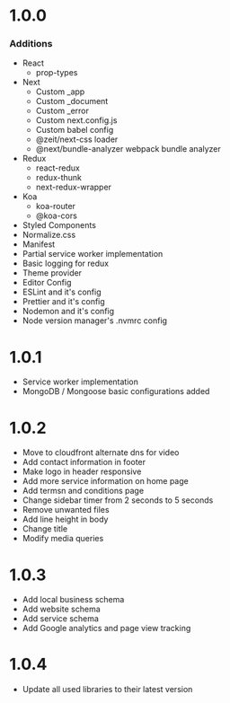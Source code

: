 # 1.0.0

### Additions

-   React
    -   prop-types
-   Next
    -   Custom \_app
    -   Custom \_document
    -   Custom \_error
    -   Custom next.config.js
    -   Custom babel config
    -   @zeit/next-css loader
    -   @next/bundle-analyzer webpack bundle analyzer
-   Redux
    -   react-redux
    -   redux-thunk
    -   next-redux-wrapper
-   Koa
    -   koa-router
    -   @koa-cors
-   Styled Components
-   Normalize.css
-   Manifest
-   Partial service worker implementation
-   Basic logging for redux
-   Theme provider
-   Editor Config
-   ESLint and it's config
-   Prettier and it's config
-   Nodemon and it's config
-   Node version manager's .nvmrc config

# 1.0.1

-   Service worker implementation
-   MongoDB / Mongoose basic configurations added

# 1.0.2

-   Move to cloudfront alternate dns for video
-   Add contact information in footer
-   Make logo in header responsive
-   Add more service information on home page
-   Add termsn and conditions page
-   Change sidebar timer from 2 seconds to 5 seconds
-   Remove unwanted files
-   Add line height in body
-   Change title
-   Modify media queries

# 1.0.3

-   Add local business schema
-   Add website schema
-   Add service schema
-   Add Google analytics and page view tracking

# 1.0.4

-   Update all used libraries to their latest version
